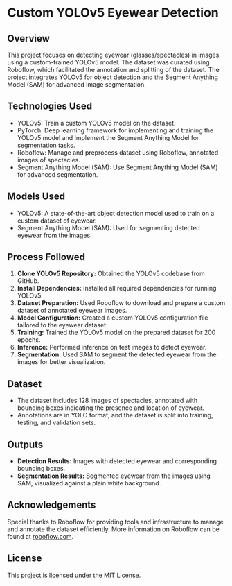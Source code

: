 # Custom YOLOv5 Eyewear Detection

## Overview

This project focuses on detecting eyewear (glasses/spectacles) in images using a custom-trained YOLOv5 model. The dataset was curated using Roboflow, which facilitated the annotation and splitting of the dataset. The project integrates YOLOv5 for object detection and the Segment Anything Model (SAM) for advanced image segmentation.

## Technologies Used

- YOLOv5: Train a custom YOLOv5 model on the dataset.
- PyTorch: Deep learning framework for implementing and training the YOLOv5 model and Implement the Segment Anything Model for segmentation tasks.
- Roboflow: Manage and preprocess dataset using Roboflow, annotated images of spectacles.
- Segment Anything Model (SAM): Use Segment Anything Model (SAM) for advanced segmentation.

## Models Used

- YOLOv5: A state-of-the-art object detection model used to train on a custom dataset of eyewear.
- Segment Anything Model (SAM): Used for segmenting detected eyewear from the images.

## Process Followed

1. **Clone YOLOv5 Repository:** Obtained the YOLOv5 codebase from GitHub.
2. **Install Dependencies:** Installed all required dependencies for running YOLOv5.
3. **Dataset Preparation:** Used Roboflow to download and prepare a custom dataset of annotated eyewear images.
4. **Model Configuration:** Created a custom YOLOv5 configuration file tailored to the eyewear dataset.
5. **Training:** Trained the YOLOv5 model on the prepared dataset for 200 epochs.
6. **Inference:** Performed inference on test images to detect eyewear.
7. **Segmentation:** Used SAM to segment the detected eyewear from the images for better visualization.

## Dataset

- The dataset includes 128 images of spectacles, annotated with bounding boxes indicating the presence and location of eyewear.
- Annotations are in YOLO format, and the dataset is split into training, testing, and validation sets.

## Outputs

- **Detection Results:** Images with detected eyewear and corresponding bounding boxes.
- **Segmentation Results:** Segmented eyewear from the images using SAM, visualized against a plain white background.

## Acknowledgements

Special thanks to Roboflow for providing tools and infrastructure to manage and annotate the dataset efficiently. More information on Roboflow can be found at [roboflow.com](https://roboflow.com/).

## License

This project is licensed under the MIT License.
